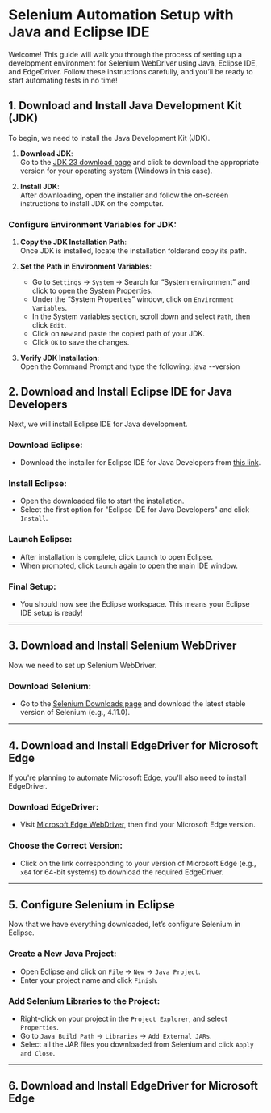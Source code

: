 # Selenium Automation Setup with Java and Eclipse IDE

Welcome! This guide will walk you through the process of setting up a development environment for Selenium WebDriver using Java, Eclipse IDE, and EdgeDriver. Follow these instructions carefully, and you’ll be ready to start automating tests in no time!

## 1. Download and Install Java Development Kit (JDK)

To begin, we need to install the Java Development Kit (JDK).

1. **Download JDK**:  
   Go to the [JDK 23 download page](https://download.oracle.com/java/23/latest/jdk-23_windows-x64_bin.exe) and click to download the appropriate version for your operating system (Windows in this case).

2. **Install JDK**:  
   After downloading, open the installer and follow the on-screen instructions to install JDK on the computer.

### Configure Environment Variables for JDK:
1. **Copy the JDK Installation Path**:  
   Once JDK is installed, locate the installation folderand copy its path.

2. **Set the Path in Environment Variables**:  
   - Go to `Settings` → `System` → Search for “System environment” and click to open the System Properties.
   - Under the “System Properties” window, click on `Environment Variables`.
   - In the System variables section, scroll down and select `Path`, then click `Edit`.
   - Click on `New` and paste the copied path of your JDK.
   - Click `OK` to save the changes.

3. **Verify JDK Installation**:  
   Open the Command Prompt and type the following:
   java --version
## 2. Download and Install Eclipse IDE for Java Developers

Next, we will install Eclipse IDE for Java development.

### Download Eclipse:
- Download the installer for Eclipse IDE for Java Developers from [this link](https://www.eclipse.org/downloads/).

### Install Eclipse:
- Open the downloaded file to start the installation. 
- Select the first option for "Eclipse IDE for Java Developers" and click `Install`.

### Launch Eclipse:
- After installation is complete, click `Launch` to open Eclipse.
- When prompted, click `Launch` again to open the main IDE window.

### Final Setup:
- You should now see the Eclipse workspace. This means your Eclipse IDE setup is ready!

---

## 3. Download and Install Selenium WebDriver

Now we need to set up Selenium WebDriver.

### Download Selenium:
- Go to the [Selenium Downloads page](https://www.selenium.dev/downloads/) and download the latest stable version of Selenium (e.g., 4.11.0).

---

## 4. Download and Install EdgeDriver for Microsoft Edge

If you're planning to automate Microsoft Edge, you'll also need to install EdgeDriver.

### Download EdgeDriver:
- Visit [Microsoft Edge WebDriver](https://developer.microsoft.com/en-us/microsoft-edge/tools/webdriver/?form=MA13LH#downloads), then find your Microsoft Edge version.

### Choose the Correct Version:
- Click on the link corresponding to your version of Microsoft Edge (e.g., `x64` for 64-bit systems) to download the required EdgeDriver.

---

## 5. Configure Selenium in Eclipse

Now that we have everything downloaded, let’s configure Selenium in Eclipse.

### Create a New Java Project:
- Open Eclipse and click on `File` → `New` → `Java Project`.
- Enter your project name and click `Finish`.

### Add Selenium Libraries to the Project:
- Right-click on your project in the `Project Explorer`, and select `Properties`.
- Go to `Java Build Path` → `Libraries` → `Add External JARs`.
- Select all the JAR files you downloaded from Selenium and click `Apply and Close`.

---

## 6. Download and Install EdgeDriver for Microsoft Edge

